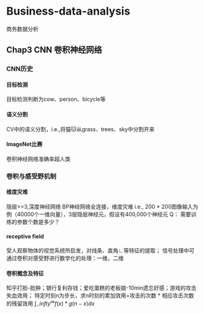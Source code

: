 # Business-data-analysis
商务数据分析

## Chap3 CNN 卷积神经网络
### CNN历史
#### 目标检测
目标检测判断为cow、person、bicycle等
#### 语义分割
CV中的语义分割，i.e.,将猫🐱从grass、trees、sky中分割开来
#### ImageNet比赛
卷积神经网络准确率超人类

### 卷积与感受野机制
#### 维度灾难
隐层>=3,深度神经网络
BP神经网络全连接，维度灾难
i.e., 200 * 200图像输入为例（40000个一维向量），3层隐层神经元，假设有400,000个神经元
Q： 需要训练的参数个数是多少？
#### receptive field
受人观察物体的视觉系统所启发，对线条、直角∟等特征的提取；
信号处理中可通过卷积对感受野进行数学化的处理：一维，二维

#### 卷积概念及特征
知乎打脸-脸肿；银行复利存钱；爱吃蛋糕的老板娘-10min遗忘好感；游戏的攻击失血效用；
特定时刻n为步长，求n时刻的累加效用=攻击的次数 * 相应攻击次数的残留效用
$\int_-infty^\infty{f(x)* g(n-x)dx}$
